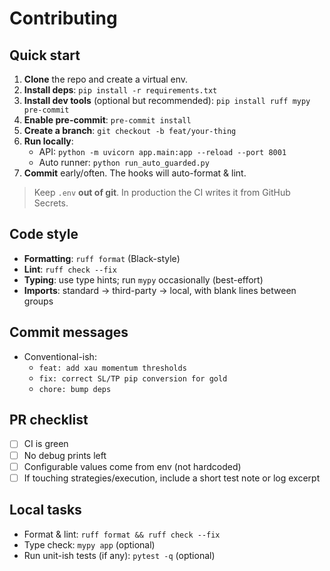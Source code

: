 # Contributing

## Quick start
1. **Clone** the repo and create a virtual env.
2. **Install deps**: `pip install -r requirements.txt`
3. **Install dev tools** (optional but recommended): `pip install ruff mypy pre-commit`
4. **Enable pre-commit**: `pre-commit install`
5. **Create a branch**: `git checkout -b feat/your-thing`
6. **Run locally**:
   - API: `python -m uvicorn app.main:app --reload --port 8001`
   - Auto runner: `python run_auto_guarded.py`
7. **Commit** early/often. The hooks will auto-format & lint.

> Keep `.env` **out of git**. In production the CI writes it from GitHub Secrets.

## Code style
- **Formatting**: `ruff format` (Black-style)
- **Lint**: `ruff check --fix`
- **Typing**: use type hints; run `mypy` occasionally (best-effort)
- **Imports**: standard → third-party → local, with blank lines between groups

## Commit messages
- Conventional-ish:
  - `feat: add xau momentum thresholds`
  - `fix: correct SL/TP pip conversion for gold`
  - `chore: bump deps`

## PR checklist
- [ ] CI is green
- [ ] No debug prints left
- [ ] Configurable values come from env (not hardcoded)
- [ ] If touching strategies/execution, include a short test note or log excerpt

## Local tasks
- Format & lint: `ruff format && ruff check --fix`
- Type check: `mypy app` (optional)
- Run unit-ish tests (if any): `pytest -q` (optional)

